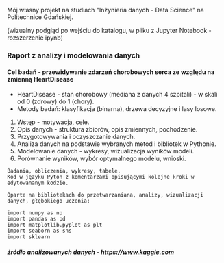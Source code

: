Mój własny projekt na studiach "Inżynieria danych - Data Science" na Politechnice Gdańskiej.

(wizualny podgląd po wejściu do katalogu, w pliku z Jupyter Notebook - rozszerzenie ipynb)

### Raport z analizy i modelowania danych

#### Cel badań - przewidywanie zdarzeń chorobowych serca ze względu na zmienną HeartDisease
* HeartDisease  - stan chorobowy (mediana z danych 4 szpitali) - w skali od 0 (zdrowy) do 1 (chory).
* Metody badań: klasyfikacja (binarna), drzewa decyzyjne i lasy losowe.

1. Wstęp - motywacja, cele.
2. Opis danych - struktura zbiorów, opis zmiennych, pochodzenie.
3. Przygotowywania i oczyszczanie danych.
4. Analiza danych na podstawie wybranych metod i bibliotek w Pythonie.
5. Modelowanie danych - wykresy, wizualizacja wyników modeli.
6. Porównanie wyników, wybór optymalnego modelu, wnioski.

```
Badania, obliczenia, wykresy, tabele.
Kod w języku Pyton z komentarzami opisującymi kolejne kroki w edytowananym kodzie.

Oparte na bibliotekach do przetwarzaniana, analizy, wizualizacji danych, głębokiego uczenia:

import numpy as np
import pandas as pd
import matplotlib.pyplot as plt
import seaborn as sns
import sklearn
```
##### źródło analizowanych danych - https://www.kaggle.com
